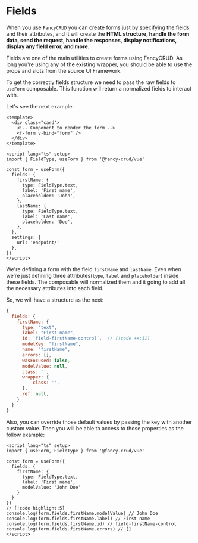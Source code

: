 # Fields
When you use `FancyCRUD` you can create forms just by specifying the fields and their attributes, and it will create the **HTML structure, handle the form data, send the request, handle the responses, display notifications, display any field error, and more.**

Fields are one of the main utilities to create forms using FancyCRUD. As long you're using any of the existing wrapper, you should be able to use the props and slots from the source UI Framework.

To get the correctly fields structure we need to pass the raw fields to `useForm` composable. This function will return a normalized fields to interact with. 

Let's see the next example:

```vue
<template>
  <div class="card">
    <!-- Component to render the form -->
    <f-form v-bind="form" />
  </div>
</template>

<script lang="ts" setup>
import { FieldType, useForm } from '@fancy-crud/vue'

const form = useForm({
  fields: {
    firstName: {
      type: FieldType.text,
      label: 'First name',
      placeholder: 'John',
    },
    lastName: {
      type: FieldType.text,
      label: 'Last name',
      placeholder: 'Doe',
    },
  },
  settings: {
    url: 'endpoint/'
  },
})
</script>
```
We're defining a form with the field `firstName` and `lastName`. Even when we're just defining three attributes(`type`, `label` and `placeholder`) inside these fields. The composable will normalized them and it going to add all the necessary attributes into each field.

So, we will have a structure as the next:

```js
{
  fields: {
    firstName: {
      type: "text",
      label: "First name",
      id: `field-firstName-control`,  // [!code ++:11]
      modelKey: "firstName",
      name: "firstName",
      errors: [],
      wasFocused: false,
      modelValue: null,
      class: '',
      wrapper: {
          class: '',
      },
      ref: null,
    }
  }
}
```

Also, you can override those default values by passing the key with another custom value. Then you will be able to access to those properties as the follow example:

```vue
<script lang="ts" setup>  
import { useForm, FieldType } from '@fancy-crud/vue'

const form = useForm({
  fields: {
    firstName: {
      type: FieldType.text,
      label: 'First name',
      modelValue: 'John Doe'
    }
  }
})
// [!code highlight:5]
console.log(form.fields.firstName.modelValue) // John Doe
console.log(form.fields.firstName.label) // First name
console.log(form.fields.firstName.id) // field-firstName-control
console.log(form.fields.firstName.errors) // []
</script>
```